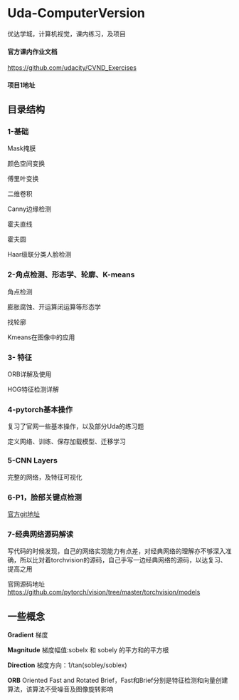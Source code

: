# Uda-ComputerVersion
优达学城，计算机视觉，课内练习，及项目

#### 官方课内作业文档
https://github.com/udacity/CVND_Exercises
#### 项目1地址


## 目录结构
### 1-基础
Mask掩膜

颜色空间变换

傅里叶变换

二维卷积

Canny边缘检测

霍夫直线

霍夫圆

Haar级联分类人脸检测

### 2-角点检测、形态学、轮廓、K-means
角点检测

膨胀腐蚀、开运算闭运算等形态学

找轮廓

Kmeans在图像中的应用

### 3- 特征
ORB详解及使用

HOG特征检测详解

### 4-pytorch基本操作
复习了官网一些基本操作，以及部分Uda的练习题

定义网络、训练、保存加载模型、迁移学习

### 5-CNN Layers
完整的网络，及特征可视化

### 6-P1，脸部关键点检测
[官方git地址](https://github.com/udacity/P1_Facial_Keypoints)

### 7-经典网络源码解读
写代码的时候发现，自己的网络实现能力有点差，对经典网络的理解亦不够深入准确，所以比对着torchvision的源码，自己手写一边经典网络的源码，以达复习、提高之用

官网源码地址 https://github.com/pytorch/vision/tree/master/torchvision/models

## 一些概念
**Gradient**  梯度

**Magnitude** 梯度幅值:sobelx 和 sobely 的平方和的平方根

**Direction** 梯度方向：1/tan(sobley/soblex)

**ORB** Oriented Fast and Rotated Brief，Fast和Brief分别是特征检测和向量创建算法，该算法不受噪音及图像旋转影响


